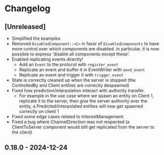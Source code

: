 # Changelog


## [Unreleased]

- Simplified the examples
- Removed `DisabledComponent::<C>` in favor of `DisabledComponents` to have more control over
which components are disabled. In particular, it is now possible to express 'disable all components except these'.
- Enabled replicating events directly!
  - Add an `Event` to the protocol with `register_event`
  - Replicate an event and buffer it in EventWriter with `send_event`
  - Replicate an event and trigger it with `trigger_event`
- State is correctly cleaned up when the server is stopped (the ControlledBy and Client entities are correctly despawned)
- Fixed how prediction/interpolation interact with authority transfer.
  - For example in the use case where we spawn an entity on Client 1, replicate it to the server, then give the server authority over the entity,
    a Predicted/Interpolated entities will now get spawned correctly on client 1
- Fixed some edge cases related to InterestManagement
- Fixed a bug where ChannelDirection was not respected (a ClientToServer component would still get replicated from the server to the client) 



## 0.18.0 - 2024-12-24